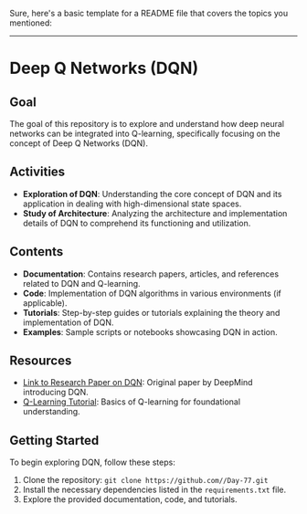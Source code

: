 Sure, here's a basic template for a README file that covers the topics you mentioned:

---

# Deep Q Networks (DQN)

## Goal
The goal of this repository is to explore and understand how deep neural networks can be integrated into Q-learning, specifically focusing on the concept of Deep Q Networks (DQN). 

## Activities
- **Exploration of DQN**: Understanding the core concept of DQN and its application in dealing with high-dimensional state spaces.
- **Study of Architecture**: Analyzing the architecture and implementation details of DQN to comprehend its functioning and utilization.

## Contents
- **Documentation**: Contains research papers, articles, and references related to DQN and Q-learning.
- **Code**: Implementation of DQN algorithms in various environments (if applicable).
- **Tutorials**: Step-by-step guides or tutorials explaining the theory and implementation of DQN.
- **Examples**: Sample scripts or notebooks showcasing DQN in action.

## Resources
- [Link to Research Paper on DQN](link-to-paper): Original paper by DeepMind introducing DQN.
- [Q-Learning Tutorial](link-to-tutorial): Basics of Q-learning for foundational understanding.

## Getting Started
To begin exploring DQN, follow these steps:
1. Clone the repository: `git clone https://github.com//Day-77.git`
2. Install the necessary dependencies listed in the `requirements.txt` file.
3. Explore the provided documentation, code, and tutorials.

